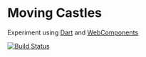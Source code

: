# Moving Castles

Experiment using [Dart](http://www.dartlang.org) and [WebComponents](http://www.dartlang.org/articles/web-ui/)

[![Build Status](https://drone.io/github.com/luizbranco/moving_castles/status.png)](https://drone.io/github.com/luizbranco/moving_castles/latest)
